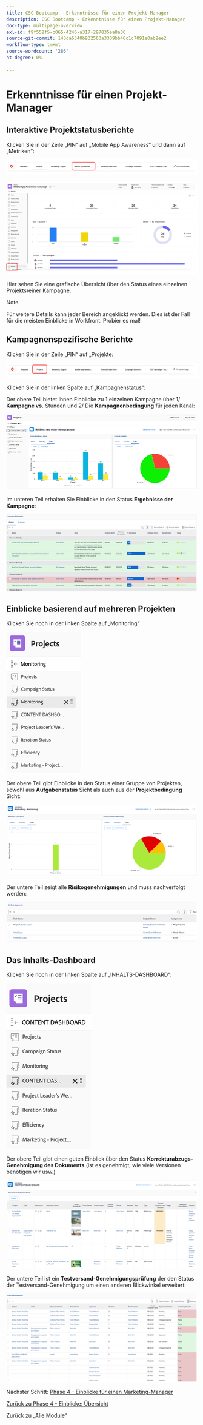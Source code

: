 ```yaml
---
title: CSC Bootcamp - Erkenntnisse für einen Projekt-Manager
description: CSC Bootcamp - Erkenntnisse für einen Projekt-Manager
doc-type: multipage-overview
exl-id: f9f552f5-b065-4246-a317-297835ea8a36
source-git-commit: 143da6340b932563a3309bb46c1c7091e0ab2ee2
workflow-type: tm+mt
source-wordcount: '286'
ht-degree: 0%

---
```


# Erkenntnisse für einen Projekt-Manager

## Interaktive Projektstatusberichte

Klicken Sie in der Zeile „PIN“ auf „Mobile App Awareness“ und dann auf „Metriken“:

![Klicken Sie auf Mobile-App-Erkennung](./images/mobile-app-awareness.png)

![Details zum Projekt anzeigen](./images/awareness-view.png)

Hier sehen Sie eine grafische Übersicht über den Status eines einzelnen Projekts/einer Kampagne.

>[!NOTE]
>
> Für weitere Details kann jeder Bereich angeklickt werden. Dies ist der Fall für die meisten Einblicke in Workfront. Probier es mal!

## Kampagnenspezifische Berichte

Klicken Sie in der Zeile „PIN“ auf „Projekte:

![Projekte anklicken](./images/projects.png)

Klicken Sie in der linken Spalte auf „Kampagnenstatus“:

Der obere Teil bietet Ihnen Einblicke zu 1 einzelnen Kampagne über 1/ **Kampagne vs.** Stunden und 2/ Die **Kampagnenbedingung** für jeden Kanal:

![Campaign Insights](./images/campaign-insights.png)

Im unteren Teil erhalten Sie Einblicke in den Status **Ergebnisse der Kampagne**:

![Ergebnisse von Campaign](./images/deliverables-status.png)

## Einblicke basierend auf mehreren Projekten

Klicken Sie noch in der linken Spalte auf „Monitoring“

![Klick-Überwachung](./images/monitoring.png)

Der obere Teil gibt Einblicke in den Status einer Gruppe von Projekten, sowohl aus **Aufgabenstatus** Sicht als auch aus der **Projektbedingung** Sicht:

![Übersicht](./images/group-status.png)

Der untere Teil zeigt alle **Risikogenehmigungen** und muss nachverfolgt werden:

![Identifizierte Risiken](./images/risk-approvals.png)

## Das Inhalts-Dashboard

Klicken Sie noch in der linken Spalte auf „INHALTS-DASHBOARD“:

![Dashboard für Inhalte klicken](./images/content-dashboard.png)

Der obere Teil gibt einen guten Einblick über den Status **Korrekturabzugs-Genehmigung des Dokuments** (ist es genehmigt, wie viele Versionen benötigen wir usw.)

![Genehmigungsnachweis](./images/proof-of-approval.png)

Der untere Teil ist ein **Testversand-Genehmigungsprüfung** der den Status der Testversand-Genehmigung um einen anderen Blickwinkel erweitert:

![Prüfung des Genehmigungsnachweises](./images/poa-review.png)

Nächster Schritt: [Phase 4 - Einblicke für einen Marketing-Manager](./marketing-manager.md)

[Zurück zu Phase 4 - Einblicke: Übersicht](./overview.md)

[Zurück zu „Alle Module“](../../overview.md)
